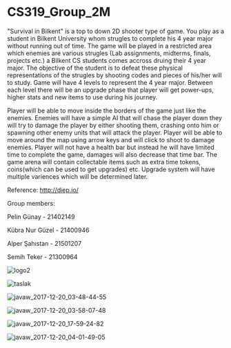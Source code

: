 # CS319_Group_2M


"Survival in Bilkent" is a top to down 2D shooter type of game. You play as a student in Bilkent University whom strugles to complete his 4 year major without running out of time. The game will be played in a restricted area which enemies are various strugles (Lab assignments, midterms, finals, projects etc.) a Bilkent CS students comes accross druing their 4 year major. The objective of the student is to defeat these physical representations of the strugles by shooting codes and pieces of his/her will to study. Game will have 4 levels to represent the 4 year major. Between each level there will be an upgrade phase that player will get power-ups, higher stats and new items to use during his journey. 

Player will be able to move inside the borders of the game just like the enemies. Enemies will have a simple AI that will chase the player down they will try to damage the player by either shooting them, crashing onto him or spawning other enemy units that will attack the player. Player will be able to move around the map using arrow keys and will click to shoot to damage enemies. Player will not have a health bar but instead he will have limited time to complete the game, damages will also decrease that time bar. The game arena will contain collectable items such as extra time tokens, coins(which can be used to get upgrades) etc.  Upgrade system will have multiple variences which will be determined later.

Reference: http://diep.io/

Group members:

Pelin Günay - 21402149 

Kübra Nur Güzel - 21400946

Alper Şahıstan - 21501207

Semih Teker - 21300964


![logo2](https://user-images.githubusercontent.com/32205459/34212679-20f7b8ca-e5ae-11e7-8cad-7ec2594cbeba.png)

![taslak](https://user-images.githubusercontent.com/32205459/34212460-63fb9be2-e5ad-11e7-9e12-02f75ecc3b1a.png)

![javaw_2017-12-20_03-48-44-55](https://user-images.githubusercontent.com/32205459/34212616-e57a2940-e5ad-11e7-8c48-1e2cde0eabf8.jpg)

![javaw_2017-12-20_03-58-07-48](https://user-images.githubusercontent.com/32205459/34212625-ef9a4b08-e5ad-11e7-854e-d663b0479e98.jpg)

![javaw_2017-12-20_17-59-24-82](https://user-images.githubusercontent.com/32205459/34213246-b0f67f8c-e5af-11e7-8a83-63b5b28efa79.jpg)

![javaw_2017-12-20_04-01-49-05](https://user-images.githubusercontent.com/32205459/34212628-f40122c0-e5ad-11e7-9405-6072cacb7549.jpg)


